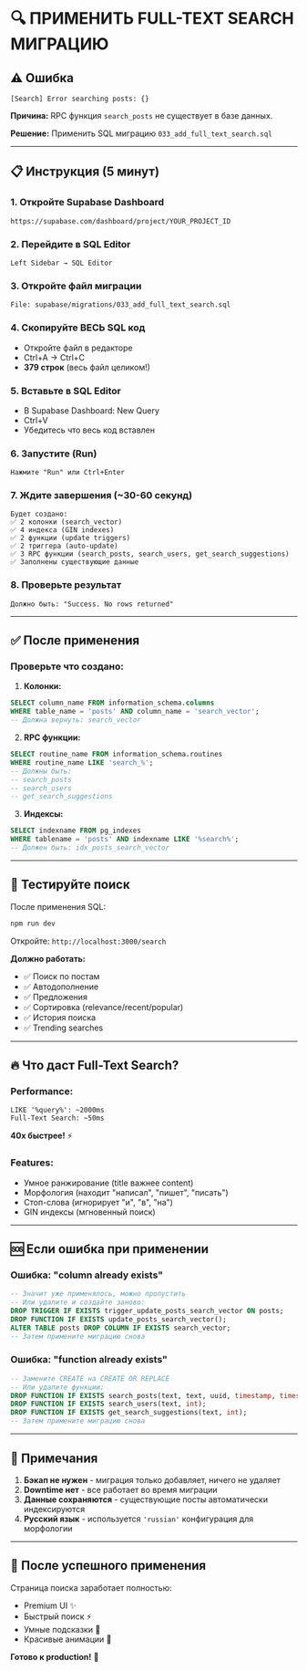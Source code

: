 # 🔍 ПРИМЕНИТЬ FULL-TEXT SEARCH МИГРАЦИЮ

## ⚠️ Ошибка
```
[Search] Error searching posts: {}
```

**Причина:** RPC функция `search_posts` не существует в базе данных.

**Решение:** Применить SQL миграцию `033_add_full_text_search.sql`

---

## 📋 Инструкция (5 минут)

### 1. Откройте Supabase Dashboard
```
https://supabase.com/dashboard/project/YOUR_PROJECT_ID
```

### 2. Перейдите в SQL Editor
```
Left Sidebar → SQL Editor
```

### 3. Откройте файл миграции
```
File: supabase/migrations/033_add_full_text_search.sql
```

### 4. Скопируйте ВЕСЬ SQL код
- Откройте файл в редакторе
- Ctrl+A → Ctrl+C
- **379 строк** (весь файл целиком!)

### 5. Вставьте в SQL Editor
- В Supabase Dashboard: New Query
- Ctrl+V
- Убедитесь что весь код вставлен

### 6. Запустите (Run)
```
Нажмите "Run" или Ctrl+Enter
```

### 7. Ждите завершения (~30-60 секунд)
```
Будет создано:
✅ 2 колонки (search_vector)
✅ 4 индекса (GIN indexes)
✅ 2 функции (update triggers)
✅ 2 триггера (auto-update)
✅ 3 RPC функции (search_posts, search_users, get_search_suggestions)
✅ Заполнены существующие данные
```

### 8. Проверьте результат
```
Должно быть: "Success. No rows returned"
```

---

## ✅ После применения

### Проверьте что создано:

1. **Колонки:**
```sql
SELECT column_name FROM information_schema.columns 
WHERE table_name = 'posts' AND column_name = 'search_vector';
-- Должна вернуть: search_vector
```

2. **RPC функции:**
```sql
SELECT routine_name FROM information_schema.routines 
WHERE routine_name LIKE 'search_%';
-- Должны быть:
-- search_posts
-- search_users
-- get_search_suggestions
```

3. **Индексы:**
```sql
SELECT indexname FROM pg_indexes 
WHERE tablename = 'posts' AND indexname LIKE '%search%';
-- Должен быть: idx_posts_search_vector
```

---

## 🧪 Тестируйте поиск

После применения SQL:

```bash
npm run dev
```

Откройте: `http://localhost:3000/search`

**Должно работать:**
- ✅ Поиск по постам
- ✅ Автодополнение
- ✅ Предложения
- ✅ Сортировка (relevance/recent/popular)
- ✅ История поиска
- ✅ Trending searches

---

## 🔥 Что даст Full-Text Search?

### Performance:
```
LIKE '%query%': ~2000ms
Full-Text Search: ~50ms
```
**40x быстрее!** ⚡

### Features:
- Умное ранжирование (title важнее content)
- Морфология (находит "написал", "пишет", "писать")
- Стоп-слова (игнорирует "и", "в", "на")
- GIN индексы (мгновенный поиск)

---

## 🆘 Если ошибка при применении

### Ошибка: "column already exists"
```sql
-- Значит уже применялось, можно пропустить
-- Или удалите и создайте заново:
DROP TRIGGER IF EXISTS trigger_update_posts_search_vector ON posts;
DROP FUNCTION IF EXISTS update_posts_search_vector();
ALTER TABLE posts DROP COLUMN IF EXISTS search_vector;
-- Затем примените миграцию снова
```

### Ошибка: "function already exists"
```sql
-- Замените CREATE на CREATE OR REPLACE
-- Или удалите функции:
DROP FUNCTION IF EXISTS search_posts(text, text, uuid, timestamp, timestamp, text, int, int);
DROP FUNCTION IF EXISTS search_users(text, int);
DROP FUNCTION IF EXISTS get_search_suggestions(text, int);
-- Затем примените миграцию снова
```

---

## 📝 Примечания

1. **Бэкап не нужен** - миграция только добавляет, ничего не удаляет
2. **Downtime нет** - все работает во время миграции
3. **Данные сохраняются** - существующие посты автоматически индексируются
4. **Русский язык** - используется `'russian'` конфигурация для морфологии

---

## 🎉 После успешного применения

Страница поиска заработает полностью:
- Premium UI ✨
- Быстрый поиск ⚡
- Умные подсказки 🧠
- Красивые анимации 🎨

**Готово к production!** 🚀
